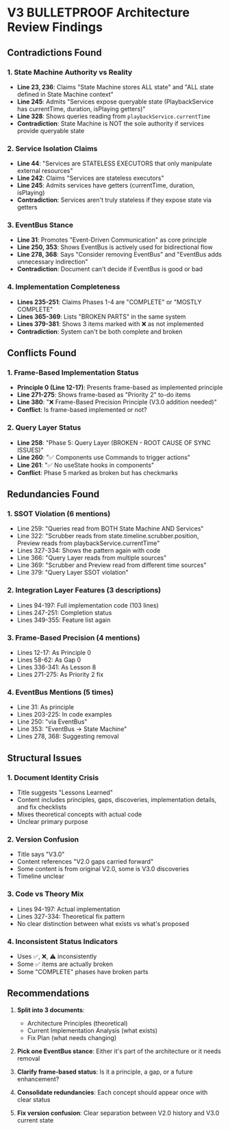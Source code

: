 # V3 BULLETPROOF Architecture Review Findings

## Contradictions Found

### 1. State Machine Authority vs Reality
- **Line 23, 236**: Claims "State Machine stores ALL state" and "ALL state defined in State Machine context"
- **Line 245**: Admits "Services expose queryable state (PlaybackService has currentTime, duration, isPlaying getters)"
- **Line 328**: Shows queries reading from `playbackService.currentTime`
- **Contradiction**: State Machine is NOT the sole authority if services provide queryable state

### 2. Service Isolation Claims
- **Line 44**: "Services are STATELESS EXECUTORS that only manipulate external resources"
- **Line 242**: Claims "Services are stateless executors"
- **Line 245**: Admits services have getters (currentTime, duration, isPlaying)
- **Contradiction**: Services aren't truly stateless if they expose state via getters

### 3. EventBus Stance
- **Line 31**: Promotes "Event-Driven Communication" as core principle
- **Line 250, 353**: Shows EventBus is actively used for bidirectional flow
- **Line 278, 368**: Says "Consider removing EventBus" and "EventBus adds unnecessary indirection"
- **Contradiction**: Document can't decide if EventBus is good or bad

### 4. Implementation Completeness
- **Lines 235-251**: Claims Phases 1-4 are "COMPLETE" or "MOSTLY COMPLETE"
- **Lines 365-369**: Lists "BROKEN PARTS" in the same system
- **Lines 379-381**: Shows 3 items marked with ❌ as not implemented
- **Contradiction**: System can't be both complete and broken

## Conflicts Found

### 1. Frame-Based Implementation Status
- **Principle 0 (Line 12-17)**: Presents frame-based as implemented principle
- **Line 271-275**: Shows frame-based as "Priority 2" to-do items
- **Line 380**: "❌ Frame-Based Precision Principle (V3.0 addition needed)"
- **Conflict**: Is frame-based implemented or not?

### 2. Query Layer Status
- **Line 258**: "Phase 5: Query Layer (BROKEN - ROOT CAUSE OF SYNC ISSUES)"
- **Line 260**: "✅ Components use Commands to trigger actions"
- **Line 261**: "✅ No useState hooks in components"
- **Conflict**: Phase 5 marked as broken but has checkmarks

## Redundancies Found

### 1. SSOT Violation (6 mentions)
- Line 259: "Queries read from BOTH State Machine AND Services"
- Line 322: "Scrubber reads from state.timeline.scrubber.position, Preview reads from playbackService.currentTime"
- Lines 327-334: Shows the pattern again with code
- Line 366: "Query Layer reads from multiple sources"
- Line 369: "Scrubber and Preview read from different time sources"
- Line 379: "Query Layer SSOT violation"

### 2. Integration Layer Features (3 descriptions)
- Lines 94-197: Full implementation code (103 lines)
- Lines 247-251: Completion status
- Lines 349-355: Feature list again

### 3. Frame-Based Precision (4 mentions)
- Lines 12-17: As Principle 0
- Lines 58-62: As Gap 0
- Lines 336-341: As Lesson 8
- Lines 271-275: As Priority 2 fix

### 4. EventBus Mentions (5 times)
- Line 31: As principle
- Lines 203-225: In code examples
- Line 250: "via EventBus"
- Line 353: "EventBus → State Machine"
- Lines 278, 368: Suggesting removal

## Structural Issues

### 1. Document Identity Crisis
- Title suggests "Lessons Learned"
- Content includes principles, gaps, discoveries, implementation details, and fix checklists
- Mixes theoretical concepts with actual code
- Unclear primary purpose

### 2. Version Confusion
- Title says "V3.0"
- Content references "V2.0 gaps carried forward"
- Some content is from original V2.0, some is V3.0 discoveries
- Timeline unclear

### 3. Code vs Theory Mix
- Lines 94-197: Actual implementation
- Lines 327-334: Theoretical fix pattern
- No clear distinction between what exists vs what's proposed

### 4. Inconsistent Status Indicators
- Uses ✅, ❌, ⚠️ inconsistently
- Some ✅ items are actually broken
- Some "COMPLETE" phases have broken parts

## Recommendations

1. **Split into 3 documents**:
   - Architecture Principles (theoretical)
   - Current Implementation Analysis (what exists)
   - Fix Plan (what needs changing)

2. **Pick one EventBus stance**: Either it's part of the architecture or it needs removal

3. **Clarify frame-based status**: Is it a principle, a gap, or a future enhancement?

4. **Consolidate redundancies**: Each concept should appear once with clear status

5. **Fix version confusion**: Clear separation between V2.0 history and V3.0 current state